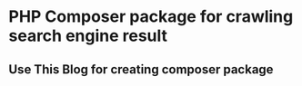 # PHP Composer package for crawling search engine result

## Use This Blog for creating composer package